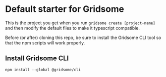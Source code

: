 # Default starter for Gridsome

This is the project you get when you run `gridsome create [project-name]` and then modify the default files to make it typescript compatible.

Before (or after) cloning this repo, be sure to install the Gridsome CLI tool so that the npm scripts will work properly.

## Install Gridsome CLI

`npm install --global @gridsome/cli`
